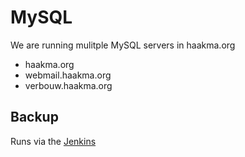 # MySQL

We are running mulitple MySQL servers in haakma.org

- haakma.org
- webmail.haakma.org
- verbouw.haakma.org

## Backup

Runs via the [Jenkins](http://jenkins.haakma.org)



